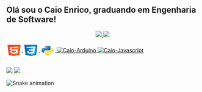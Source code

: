## Olá sou o Caio Enrico, graduando em Engenharia de Software!
<div align="center">
  <a href="https://github.com/CaioEnrico">
  <img height="180em" src="https://github-readme-stats.vercel.app/api?username=CaioEnrico&show_icons=true&theme=dark&include_all_commits=true&count_private=true"/>
  <img height="180em" src="https://github-readme-stats.vercel.app/api/top-langs/?username=CaioEnrico&layout=compact&langs_count=7&theme=dark"/>
</div>
<div style="display: inline_block"><br>
  <img align="center" alt="Caio-HTML" height="30" width="40" src="https://raw.githubusercontent.com/devicons/devicon/master/icons/html5/html5-original.svg">
  <img align="center" alt="Caio-CSS" height="30" width="40" src="https://raw.githubusercontent.com/devicons/devicon/master/icons/css3/css3-original.svg">
  <img align="center" alt="Caio-Python" height="30" width="40" src="https://raw.githubusercontent.com/devicons/devicon/master/icons/python/python-original.svg">
  <img align="center" alt="Caio-Arduino" height="30" width="40" src="https://cdn.jsdelivr.net/gh/devicons/devicon/icons/arduino/arduino-original.svg"/>
  <img align="center" alt="Caio-Javascript" height="30" width="40" src="https://cdn.jsdelivr.net/gh/devicons/devicon/icons/javascript/javascript-original.svg"/>
 </div>
   
  ##
 
<div> 
  <a href = "mailto:caio15082002@gmail.com"><img src="https://img.shields.io/badge/-Gmail-%23333?style=for-the-badge&logo=gmail&logoColor=white" target="_blank"></a>
  <a href="https://www.linkedin.com/in/caioenrico/" target="_blank"><img src="https://img.shields.io/badge/-LinkedIn-%230077B5?style=for-the-badge&logo=linkedin&logoColor=white" target="_blank"></a>

 ![Snake animation](https://github.com/CaioEnrico/blob/output/github-contribution-grid-snake.svg)
</div>

